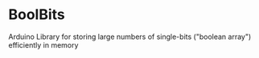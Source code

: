 # BoolBits
Arduino Library for storing large numbers of single-bits ("boolean array") efficiently in memory
